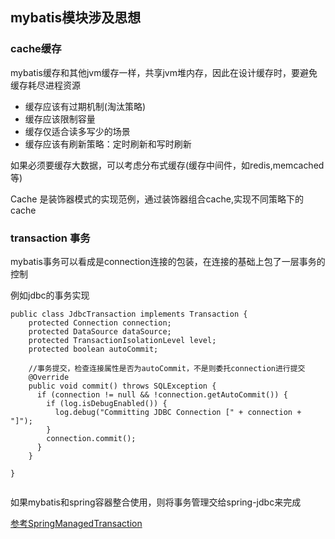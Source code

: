 ## mybatis模块涉及思想

### cache缓存

mybatis缓存和其他jvm缓存一样，共享jvm堆内存，因此在设计缓存时，要避免缓存耗尽进程资源

* 缓存应该有过期机制(淘汰策略)
* 缓存应该限制容量
* 缓存仅适合读多写少的场景
* 缓存应该有刷新策略：定时刷新和写时刷新

如果必须要缓存大数据，可以考虑分布式缓存(缓存中间件，如redis,memcached等)

Cache 是装饰器模式的实现范例，通过装饰器组合cache,实现不同策略下的cache


### transaction 事务

mybatis事务可以看成是connection连接的包装，在连接的基础上包了一层事务的控制

例如jdbc的事务实现

```
public class JdbcTransaction implements Transaction {
	protected Connection connection;
	protected DataSource dataSource;
	protected TransactionIsolationLevel level;
	protected boolean autoCommit;

    //事务提交，检查连接属性是否为autoCommit，不是则委托connection进行提交
    @Override
    public void commit() throws SQLException {
      if (connection != null && !connection.getAutoCommit()) {
        if (log.isDebugEnabled()) {
          log.debug("Committing JDBC Connection [" + connection + "]");
        }
        connection.commit();
      }
    }

}


```

如果mybatis和spring容器整合使用，则将事务管理交给spring-jdbc来完成

[参考SpringManagedTransaction](https://my.oschina.net/fifadxj/blog/785621)


